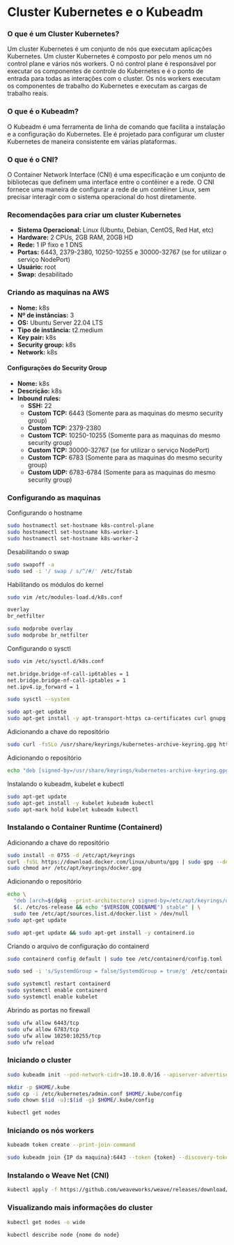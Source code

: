 # Cluster Kubernetes e o Kubeadm

### O que é um Cluster Kubernetes?

Um cluster Kubernetes é um conjunto de nós que executam aplicações Kubernetes. Um cluster Kubernetes é composto por pelo menos um nó control plane e vários nós workers. O nó control plane é responsável por executar os componentes de controle do Kubernetes e é o ponto de entrada para todas as interações com o cluster. Os nós workers executam os componentes de trabalho do Kubernetes e executam as cargas de trabalho reais.

### O que é o Kubeadm?

O Kubeadm é uma ferramenta de linha de comando que facilita a instalação e a configuração do Kubernetes. Ele é projetado para configurar um cluster Kubernetes de maneira consistente em várias plataformas.

### O que é o CNI?

O Container Network Interface (CNI) é uma especificação e um conjunto de bibliotecas que definem uma interface entre o contêiner e a rede. O CNI fornece uma maneira de configurar a rede de um contêiner Linux, sem precisar interagir com o sistema operacional do host diretamente.

### Recomendações para criar um cluster Kubernetes

- **Sistema Operacional:** Linux (Ubuntu, Debian, CentOS, Red Hat, etc)
- **Hardware:** 2 CPUs, 2GB RAM, 20GB HD
- **Rede:** 1 IP fixo e 1 DNS
- **Portas:** 6443, 2379-2380, 10250-10255 e 30000-32767 (se for utilizar o serviço NodePort)
- **Usuário:** root
- **Swap:** desabilitado

### Criando as maquinas na AWS

- **Nome:** k8s
- **Nº de instâncias:** 3
- **OS:** Ubuntu Server 22.04 LTS
- **Tipo de instância:** t2.medium
- **Key pair:** k8s
- **Security group:** k8s
- **Network:** k8s

#### Configurações do Security Group

- **Nome:** k8s
- **Descrição:** k8s
- **Inbound rules:**
  - **SSH:** 22
  - **Custom TCP:** 6443 (Somente para as maquinas do mesmo security group)
  - **Custom TCP:** 2379-2380
  - **Custom TCP:** 10250-10255 (Somente para as maquinas do mesmo security group)
  - **Custom TCP:** 30000-32767 (se for utilizar o serviço NodePort)
  - **Custom TCP:** 6783 (Somente para as maquinas do mesmo security group)
  - **Custom UDP:** 6783-6784 (Somente para as maquinas do mesmo security group)

### Configurando as maquinas

Configurando o hostname

```bash
sudo hostnamectl set-hostname k8s-control-plane
sudo hostnamectl set-hostname k8s-worker-1
sudo hostnamectl set-hostname k8s-worker-2
```

Desabilitando o swap

```bash
sudo swapoff -a
sudo sed -i '/ swap / s/^/#/' /etc/fstab
```

Habilitando os módulos do kernel

```bash
sudo vim /etc/modules-load.d/k8s.conf
```

```bash
overlay
br_netfilter
```

```bash
sudo modprobe overlay
sudo modprobe br_netfilter
```

Configurando o sysctl

```bash
sudo vim /etc/sysctl.d/k8s.conf
```

```bash
net.bridge.bridge-nf-call-ip6tables = 1
net.bridge.bridge-nf-call-iptables = 1
net.ipv4.ip_forward = 1
```

```bash
sudo sysctl --system
```

```bash
sudo apt-get update
sudo apt-get install -y apt-transport-https ca-certificates curl gnupg lsb-release
```

Adicionando a chave do repositório

```bash
sudo curl -fsSLo /usr/share/keyrings/kubernetes-archive-keyring.gpg https://packages.cloud.google.com/apt/doc/apt-key.gpg
```

Adicionando o repositório

```bash
echo "deb [signed-by=/usr/share/keyrings/kubernetes-archive-keyring.gpg] https://apt.kubernetes.io/ kubernetes-xenial main" | sudo tee /etc/apt/sources.list.d/kubernetes.list
```

Instalando o kubeadm, kubelet e kubectl

```bash
sudo apt-get update
sudo apt-get install -y kubelet kubeadm kubectl
sudo apt-mark hold kubelet kubeadm kubectl
```

### Instalando o Container Runtime (Containerd)

Adicionando a chave do repositório

```bash
sudo install -m 0755 -d /etc/apt/keyrings
curl -fsSL https://download.docker.com/linux/ubuntu/gpg | sudo gpg --dearmor -o /etc/apt/keyrings/docker.gpg
sudo chmod a+r /etc/apt/keyrings/docker.gpg
```

Adicionando o repositório

```bash
echo \
  "deb [arch=$(dpkg --print-architecture) signed-by=/etc/apt/keyrings/docker.gpg] https://download.docker.com/linux/ubuntu \
  $(. /etc/os-release && echo "$VERSION_CODENAME") stable" | \
  sudo tee /etc/apt/sources.list.d/docker.list > /dev/null
sudo apt-get update
```

```bash
sudo apt-get update && sudo apt-get install -y containerd.io
```

Criando o arquivo de configuração do containerd

```bash
sudo containerd config default | sudo tee /etc/containerd/config.toml
```

```bash
sudo sed -i 's/SystemdGroup = false/SystemdGroup = true/g' /etc/containerd/config.toml
```

```bash
sudo systemctl restart containerd
sudo systemctl enable containerd
sudo systemctl enable kubelet
```

Abrindo as portas no firewall

```bash
sudo ufw allow 6443/tcp
sudo ufw allow 6783/tcp
sudo ufw allow 10250:10255/tcp
sudo ufw reload
```

### Iniciando o cluster

```bash
sudo kubeadm init --pod-network-cidr=10.10.0.0/16 --apiserver-advertise-address={IP da maquina}

```

```bash
mkdir -p $HOME/.kube
sudo cp -i /etc/kubernetes/admin.conf $HOME/.kube/config
sudo chown $(id -u):$(id -g) $HOME/.kube/config
```

```bash
kubectl get nodes
```

### Iniciando os nós workers

```bash
kubeadm token create --print-join-command
```

```bash
sudo kubeadm join {IP da maquina}:6443 --token {token} --discovery-token-ca-cert-hash {hash}
```

### Instalando o Weave Net (CNI)

```bash
kubectl apply -f https://github.com/weaveworks/weave/releases/download/v2.8.1/weave-daemonset-k8s.yaml
```

### Visualizando mais informações do cluster

```bash
kubectl get nodes -o wide
```

```bash
kubectl describe node {nome do node}
```
